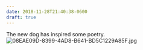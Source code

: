 ```yaml
---
date: 2018-11-28T21:40:38-0600
draft: true
---
```




The new dog has inspired some poetry. ![08EAE09D-8399-4AD8-B641-BD5C1229A85F.jpg](http://ianwhitney.micro.blog/uploads/2018/d55ea8f310.jpg)



